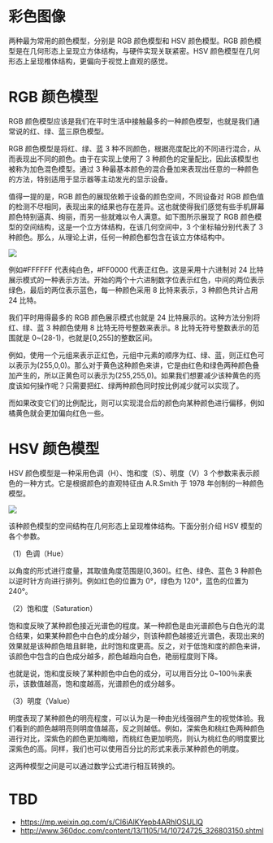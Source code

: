 # 彩色图像

两种最为常用的颜色模型，分别是 RGB 颜色模型和 HSV 颜色模型。RGB 颜色模型是在几何形态上呈现立方体结构，与硬件实现关联紧密。HSV 颜色模型在几何形态上呈现椎体结构，更偏向于视觉上直观的感觉。

# RGB 颜色模型

RGB 颜色模型应该是我们在平时生活中接触最多的一种颜色模型，也就是我们通常说的红、绿、蓝三原色模型。

RGB 颜色模型是将红、绿、蓝 3 种不同颜色，根据亮度配比的不同进行混合，从而表现出不同的颜色。由于在实现上使用了 3 种颜色的定量配比，因此该模型也被称为加色混色模型。通过 3 种最基本颜色的混合叠加来表现出任意的一种颜色的方法，特别适用于显示器等主动发光的显示设备。

值得一提的是，RGB 颜色的展现依赖于设备的颜色空间，不同设备对 RGB 颜色值的检测不尽相同，表现出来的结果也存在差异。这也就使得我们感觉有些手机屏幕颜色特别逼真、绚丽，而另一些就难以令人满意。如下图所示展现了 RGB 颜色模型的空间结构，这是一个立方体结构，在该几何空间中，3 个坐标轴分别代表了 3 种颜色。那么，从理论上讲，任何一种颜色都包含在该立方体结构中。

![](https://tva1.sinaimg.cn/large/007rAy9hgy1g3oe2buvs4j30m80dxq3o.jpg)

例如#FFFFFF 代表纯白色，#FF0000 代表正红色。这是采用十六进制对 24 比特展示模式的一种表示方法。开始的两个十六进制数字位表示红色，中间的两位表示绿色，最后的两位表示蓝色，每一种颜色采用 8 比特来表示，3 种颜色共计占用 24 比特。

我们平时用得最多的 RGB 颜色展示模式也就是 24 比特展示的。这种方法分别将红、绿、蓝 3 种颜色使用 8 比特无符号整数来表示。8 比特无符号整数表示的范围就是 0~(28-1)，也就是[0,255]的整数区间。

例如，使用一个元组来表示正红色，元组中元素的顺序为红、绿、蓝，则正红色可以表示为(255,0,0)。那么对于黄色这种颜色来讲，它是由红色和绿色两种颜色叠加产生的，所以正黄色可以表示为(255,255,0)。如果我们想要减少该种黄色的亮度该如何操作呢？只需要把红、绿两种颜色同时按比例减少就可以实现了。

而如果改变它们的比例配比，则可以实现混合后的颜色向某种颜色进行偏移，例如橘黄色就会更加偏向红色一些。

# HSV 颜色模型

HSV 颜色模型是一种采用色调（H）、饱和度（S）、明度（V）3 个参数来表示颜色的一种方式。它是根据颜色的直观特征由 A.R.Smith 于 1978 年创制的一种颜色模型。

![](https://tva1.sinaimg.cn/large/007rAy9hgy1g3oxkdvbvmj30m80fi75a.jpg)

该种颜色模型的空间结构在几何形态上呈现椎体结构。下面分别介绍 HSV 模型的各个参数。

（1）色调（Hue）

以角度的形式进行度量，其取值角度范围是[0,360]。红色、绿色、蓝色 3 种颜色以逆时针方向进行排列。例如红色的位置为 0°，绿色为 120°，蓝色的位置为 240°。

（2）饱和度（Saturation）

饱和度反映了某种颜色接近光谱色的程度。某一种颜色是由光谱颜色与白色光的混合结果，如果某种颜色中白色的成分越少，则该种颜色越接近光谱色，表现出来的效果就是该种颜色暗且鲜艳，此时饱和度更高。反之，对于低饱和度的颜色来讲，该颜色中包含的白色成分越多，颜色越趋向白色，艳丽程度则下降。

也就是说，饱和度反映了某种颜色中白色的成分，可以用百分比 0~100％来表示，该数值越高，饱和度越高，光谱颜色的成分越多。

（3）明度（Value）

明度表现了某种颜色的明亮程度，可以认为是一种由光线强弱产生的视觉体验。我们看到的颜色越明亮则明度值越高，反之则越低。例如，深紫色和桃红色两种颜色进行对比，深紫色的颜色更加晦暗，而桃红色更加明亮，则认为桃红色的明度要比深紫色的高。同样，我们也可以使用百分比的形式来表示某种颜色的明度。

这两种模型之间是可以通过数学公式进行相互转换的。

# TBD

- https://mp.weixin.qq.com/s/Cl6iAlKYepb4ARhlOSULlQ
- http://www.360doc.com/content/13/1105/14/10724725_326803150.shtml
